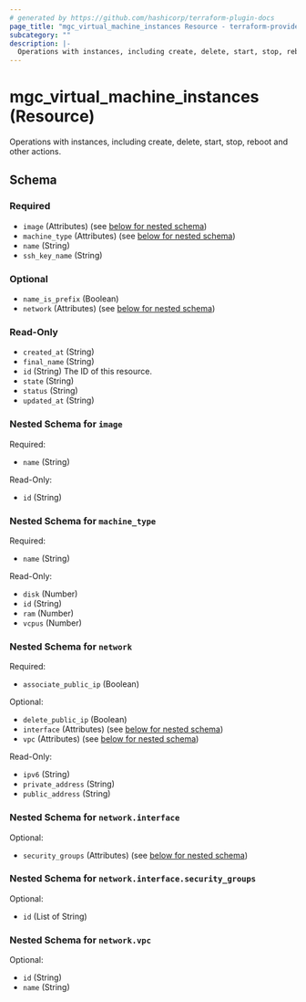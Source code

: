```yaml
---
# generated by https://github.com/hashicorp/terraform-plugin-docs
page_title: "mgc_virtual_machine_instances Resource - terraform-provider-mgc"
subcategory: ""
description: |-
  Operations with instances, including create, delete, start, stop, reboot and other actions.
---
```


# mgc_virtual_machine_instances (Resource)

Operations with instances, including create, delete, start, stop, reboot and other actions.



<!-- schema generated by tfplugindocs -->
## Schema

### Required

- `image` (Attributes) (see [below for nested schema](#nestedatt--image))
- `machine_type` (Attributes) (see [below for nested schema](#nestedatt--machine_type))
- `name` (String)
- `ssh_key_name` (String)

### Optional

- `name_is_prefix` (Boolean)
- `network` (Attributes) (see [below for nested schema](#nestedatt--network))

### Read-Only

- `created_at` (String)
- `final_name` (String)
- `id` (String) The ID of this resource.
- `state` (String)
- `status` (String)
- `updated_at` (String)

<a id="nestedatt--image"></a>
### Nested Schema for `image`

Required:

- `name` (String)

Read-Only:

- `id` (String)


<a id="nestedatt--machine_type"></a>
### Nested Schema for `machine_type`

Required:

- `name` (String)

Read-Only:

- `disk` (Number)
- `id` (String)
- `ram` (Number)
- `vcpus` (Number)


<a id="nestedatt--network"></a>
### Nested Schema for `network`

Required:

- `associate_public_ip` (Boolean)

Optional:

- `delete_public_ip` (Boolean)
- `interface` (Attributes) (see [below for nested schema](#nestedatt--network--interface))
- `vpc` (Attributes) (see [below for nested schema](#nestedatt--network--vpc))

Read-Only:

- `ipv6` (String)
- `private_address` (String)
- `public_address` (String)

<a id="nestedatt--network--interface"></a>
### Nested Schema for `network.interface`

Optional:

- `security_groups` (Attributes) (see [below for nested schema](#nestedatt--network--interface--security_groups))

<a id="nestedatt--network--interface--security_groups"></a>
### Nested Schema for `network.interface.security_groups`

Optional:

- `id` (List of String)



<a id="nestedatt--network--vpc"></a>
### Nested Schema for `network.vpc`

Optional:

- `id` (String)
- `name` (String)
